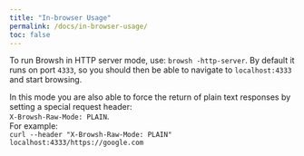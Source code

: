 ```yaml
---
title: "In-browser Usage"
permalink: /docs/in-browser-usage/
toc: false
---
```


To run Browsh in HTTP server mode, use: `browsh -http-server`. By default it runs on port `4333`, so you should then be able to navigate to `localhost:4333` and start browsing.

In this mode you are also able to force the return of plain text responses by setting a special request header:    
`X-Browsh-Raw-Mode: PLAIN`.    
For example:    
`curl --header "X-Browsh-Raw-Mode: PLAIN" localhost:4333/https://google.com`


